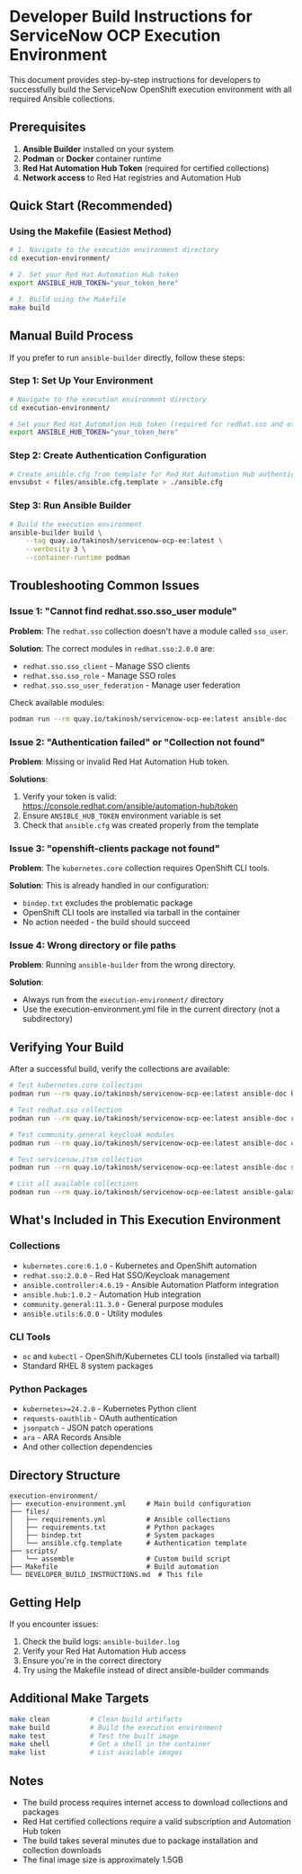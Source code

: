 # Developer Build Instructions for ServiceNow OCP Execution Environment

This document provides step-by-step instructions for developers to successfully build the ServiceNow OpenShift execution environment with all required Ansible collections.

## Prerequisites

1. **Ansible Builder** installed on your system
2. **Podman** or **Docker** container runtime
3. **Red Hat Automation Hub Token** (required for certified collections)
4. **Network access** to Red Hat registries and Automation Hub

## Quick Start (Recommended)

### Using the Makefile (Easiest Method)

```bash
# 1. Navigate to the execution environment directory
cd execution-environment/

# 2. Set your Red Hat Automation Hub token
export ANSIBLE_HUB_TOKEN="your_token_here"

# 3. Build using the Makefile
make build
```

## Manual Build Process

If you prefer to run `ansible-builder` directly, follow these steps:

### Step 1: Set Up Your Environment

```bash
# Navigate to the execution environment directory
cd execution-environment/

# Set your Red Hat Automation Hub token (required for redhat.sso and other certified collections)
export ANSIBLE_HUB_TOKEN="your_token_here"
```

### Step 2: Create Authentication Configuration

```bash
# Create ansible.cfg from template for Red Hat Automation Hub authentication
envsubst < files/ansible.cfg.template > ./ansible.cfg
```

### Step 3: Run Ansible Builder

```bash
# Build the execution environment
ansible-builder build \
    --tag quay.io/takinosh/servicenow-ocp-ee:latest \
    --verbosity 3 \
    --container-runtime podman
```

## Troubleshooting Common Issues

### Issue 1: "Cannot find redhat.sso.sso_user module"

**Problem**: The `redhat.sso` collection doesn't have a module called `sso_user`.

**Solution**: The correct modules in `redhat.sso:2.0.0` are:
- `redhat.sso.sso_client` - Manage SSO clients
- `redhat.sso.sso_role` - Manage SSO roles  
- `redhat.sso.sso_user_federation` - Manage user federation

Check available modules:
```bash
podman run --rm quay.io/takinosh/servicenow-ocp-ee:latest ansible-doc -l | grep redhat.sso
```

### Issue 2: "Authentication failed" or "Collection not found"

**Problem**: Missing or invalid Red Hat Automation Hub token.

**Solutions**:
1. Verify your token is valid: https://console.redhat.com/ansible/automation-hub/token
2. Ensure `ANSIBLE_HUB_TOKEN` environment variable is set
3. Check that `ansible.cfg` was created properly from the template

### Issue 3: "openshift-clients package not found"

**Problem**: The `kubernetes.core` collection requires OpenShift CLI tools.

**Solution**: This is already handled in our configuration:
- `bindep.txt` excludes the problematic package
- OpenShift CLI tools are installed via tarball in the container
- No action needed - the build should succeed

### Issue 4: Wrong directory or file paths

**Problem**: Running `ansible-builder` from the wrong directory.

**Solution**: 
- Always run from the `execution-environment/` directory
- Use the execution-environment.yml file in the current directory (not a subdirectory)

## Verifying Your Build

After a successful build, verify the collections are available:

```bash
# Test kubernetes.core collection
podman run --rm quay.io/takinosh/servicenow-ocp-ee:latest ansible-doc kubernetes.core.k8s

# Test redhat.sso collection
podman run --rm quay.io/takinosh/servicenow-ocp-ee:latest ansible-doc redhat.sso.sso_client

# Test community.general keycloak modules
podman run --rm quay.io/takinosh/servicenow-ocp-ee:latest ansible-doc community.general.keycloak_user

# Test servicenow.itsm collection
podman run --rm quay.io/takinosh/servicenow-ocp-ee:latest ansible-doc servicenow.itsm.incident

# List all available collections
podman run --rm quay.io/takinosh/servicenow-ocp-ee:latest ansible-galaxy collection list
```

## What's Included in This Execution Environment

### Collections
- `kubernetes.core:6.1.0` - Kubernetes and OpenShift automation
- `redhat.sso:2.0.0` - Red Hat SSO/Keycloak management
- `ansible.controller:4.6.19` - Ansible Automation Platform integration
- `ansible.hub:1.0.2` - Automation Hub integration
- `community.general:11.3.0` - General purpose modules
- `ansible.utils:6.0.0` - Utility modules

### CLI Tools
- `oc` and `kubectl` - OpenShift/Kubernetes CLI tools (installed via tarball)
- Standard RHEL 8 system packages

### Python Packages
- `kubernetes>=24.2.0` - Kubernetes Python client
- `requests-oauthlib` - OAuth authentication
- `jsonpatch` - JSON patch operations
- `ara` - ARA Records Ansible
- And other collection dependencies

## Directory Structure

```
execution-environment/
├── execution-environment.yml     # Main build configuration
├── files/
│   ├── requirements.yml          # Ansible collections
│   ├── requirements.txt          # Python packages
│   ├── bindep.txt                # System packages
│   └── ansible.cfg.template      # Authentication template
├── scripts/
│   └── assemble                  # Custom build script
├── Makefile                      # Build automation
└── DEVELOPER_BUILD_INSTRUCTIONS.md  # This file
```

## Getting Help

If you encounter issues:

1. Check the build logs: `ansible-builder.log`
2. Verify your Red Hat Automation Hub access
3. Ensure you're in the correct directory
4. Try using the Makefile instead of direct ansible-builder commands

## Additional Make Targets

```bash
make clean          # Clean build artifacts
make build          # Build the execution environment
make test           # Test the built image
make shell          # Get a shell in the container
make list           # List available images
```

## Notes

- The build process requires internet access to download collections and packages
- Red Hat certified collections require a valid subscription and Automation Hub token
- The build takes several minutes due to package installation and collection downloads
- The final image size is approximately 1.5GB
